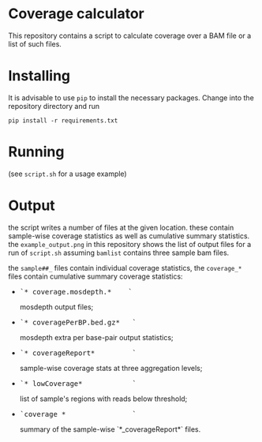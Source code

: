 Coverage calculator
===================

This repository contains a script to calculate coverage over a BAM file or a list of such files.


# Installing

It is advisable to use `pip` to install the necessary packages. Change into the repository
directory and run

`pip install -r requirements.txt`


# Running

(see `script.sh` for a usage example)


# Output

the script writes a number of files at the given location. these contain sample-wise coverage
statistics as well as cumulative summary statistics. the `example_output.png` in this repository
shows the list of output files for a run of `script.sh` assuming `bamlist` contains three sample
bam files.

the `sample##_` files contain individual coverage statistics, the `coverage_*` files contain
cumulative summary coverage statistics:

- <pre>`*_coverage.mosdepth.*    `</pre> mosdepth output files;
- <pre>`*_coveragePerBP.bed.gz*   `</pre> mosdepth extra per base-pair output statistics;
- <pre>`*_coverageReport*         `</pre> sample-wise coverage stats at three aggregation levels;
- <pre>`*_lowCoverage*            `</pre> list of sample's regions with reads below threshold;
- <pre>`coverage_*                `</pre> summary of the sample-wise `*_coverageReport*` files.

